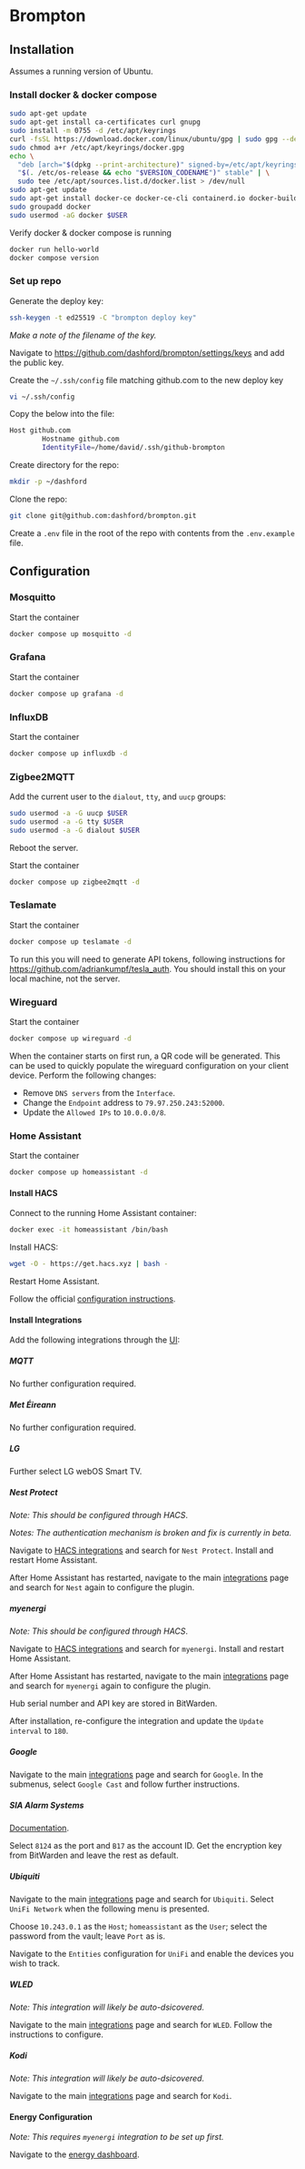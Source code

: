 # Brompton

## Installation

Assumes a running version of Ubuntu.

### Install docker & docker compose

```bash
sudo apt-get update
sudo apt-get install ca-certificates curl gnupg
sudo install -m 0755 -d /etc/apt/keyrings
curl -fsSL https://download.docker.com/linux/ubuntu/gpg | sudo gpg --dearmor -o /etc/apt/keyrings/docker.gpg
sudo chmod a+r /etc/apt/keyrings/docker.gpg
echo \
  "deb [arch="$(dpkg --print-architecture)" signed-by=/etc/apt/keyrings/docker.gpg] https://download.docker.com/linux/ubuntu \
  "$(. /etc/os-release && echo "$VERSION_CODENAME")" stable" | \
  sudo tee /etc/apt/sources.list.d/docker.list > /dev/null
sudo apt-get update
sudo apt-get install docker-ce docker-ce-cli containerd.io docker-buildx-plugin docker-compose-plugin
sudo groupadd docker
sudo usermod -aG docker $USER
```

Verify docker & docker compose is running

```bash
docker run hello-world
docker compose version
```

### Set up repo

Generate the deploy key:

```bash
ssh-keygen -t ed25519 -C "brompton deploy key"
```

_Make a note of the filename of the key._

Navigate to https://github.com/dashford/brompton/settings/keys and add the public key.

Create the `~/.ssh/config` file matching github.com to the new deploy key

```bash
vi ~/.ssh/config
```

Copy the below into the file:

```bash
Host github.com
        Hostname github.com
        IdentityFile=/home/david/.ssh/github-brompton
```

Create directory for the repo:

```bash
mkdir -p ~/dashford
```

Clone the repo:

```bash
git clone git@github.com:dashford/brompton.git
```

Create a `.env` file in the root of the repo with contents from the `.env.example` file.

## Configuration

### Mosquitto

Start the container

```bash
docker compose up mosquitto -d
```

### Grafana

Start the container

```bash
docker compose up grafana -d
```

### InfluxDB

Start the container

```bash
docker compose up influxdb -d
```

### Zigbee2MQTT

Add the current user to the `dialout`, `tty`, and `uucp` groups:

```bash
sudo usermod -a -G uucp $USER
sudo usermod -a -G tty $USER
sudo usermod -a -G dialout $USER
```

Reboot the server.

Start the container

```bash
docker compose up zigbee2mqtt -d
```

### Teslamate

Start the container

```bash
docker compose up teslamate -d
```

To run this you will need to generate API tokens, following instructions for https://github.com/adriankumpf/tesla_auth.
You should install this on your local machine, not the server.

### Wireguard

Start the container

```bash
docker compose up wireguard -d
```

When the container starts on first run, a QR code will be generated. This can be used to quickly populate the wireguard
configuration on your client device. Perform the following changes:

- Remove `DNS servers` from the `Interface`.
- Change the `Endpoint` address to `79.97.250.243:52000`.
- Update the `Allowed IPs` to `10.0.0.0/8`.

### Home Assistant

Start the container

```bash
docker compose up homeassistant -d
```

#### Install HACS

Connect to the running Home Assistant container:

```bash
docker exec -it homeassistant /bin/bash
```

Install HACS:

```bash
wget -O - https://get.hacs.xyz | bash -
```

Restart Home Assistant.

Follow the official [configuration instructions](https://hacs.xyz/docs/configuration/basic).

#### Install Integrations

Add the following integrations through the [UI](http://10.243.0.100:8123/config/integrations):

##### MQTT

No further configuration required.

##### Met Éireann

No further configuration required.

##### LG

Further select LG webOS Smart TV.

##### Nest Protect

_Note: This should be configured through HACS_.

_Notes: The authentication mechanism is broken and fix is currently in beta._

Navigate to [HACS integrations](http://10.243.0.100:8123/hacs/integrations) and search for `Nest Protect`. Install and
restart Home Assistant.

After Home Assistant has restarted, navigate to the main [integrations](http://10.243.0.100:8123/config/integrations)
page and search for `Nest` again to configure the plugin.

##### myenergi

_Note: This should be configured through HACS_.

Navigate to [HACS integrations](http://10.243.0.100:8123/hacs/integrations) and search for `myenergi`. Install and
restart Home Assistant.

After Home Assistant has restarted, navigate to the main [integrations](http://10.243.0.100:8123/config/integrations)
page and search for `myenergi` again to configure the plugin.

Hub serial number and API key are stored in BitWarden.

After installation, re-configure the integration and update the `Update interval` to `180`.

##### Google

Navigate to the main [integrations](http://10.243.0.100:8123/config/integrations) page and search for `Google`. In the
submenus, select `Google Cast` and follow further instructions.

##### SIA Alarm Systems

[Documentation](https://www.home-assistant.io/integrations/sia/).

Select `8124` as the port and `B17` as the account ID. Get the encryption key from BitWarden and leave the rest as default.

##### Ubiquiti

Navigate to the main [integrations](http://10.243.0.100:8123/config/integrations) page and search for `Ubiquiti`. Select
`UniFi Network` when the following menu is presented.

Choose `10.243.0.1` as the `Host`; `homeassistant` as the `User`; select the password from the vault; leave `Port` as is.

Navigate to the `Entities` configuration for `UniFi` and enable the devices you wish to track.

##### WLED

*Note: This integration will likely be auto-dsicovered.*

Navigate to the main [integrations](http://10.243.0.100:8123/config/integrations) page and search for `WLED`. Follow the
instructions to configure.

##### Kodi

*Note: This integration will likely be auto-dsicovered.*

Navigate to the main [integrations](http://10.243.0.100:8123/config/integrations) page and search for `Kodi`.

#### Energy Configuration

_Note: This requires `myenergi` integration to be set up first._

Navigate to the [energy dashboard](http://10.243.0.100:8123/energy).